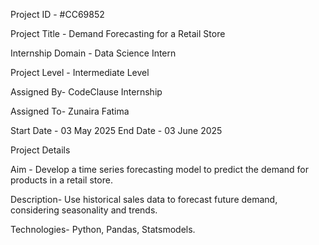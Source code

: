 Project ID - #CC69852

Project Title - Demand Forecasting for a Retail Store

Internship Domain - Data Science Intern

Project Level - Intermediate Level

Assigned By- CodeClause Internship

Assigned To- Zunaira Fatima

Start Date - 03 May 2025 End Date - 03 June 2025

Project Details

Aim - Develop a time series forecasting model to predict the demand for products in a retail store.

Description- Use historical sales data to forecast future demand, considering seasonality and trends.

Technologies- Python, Pandas, Statsmodels.


